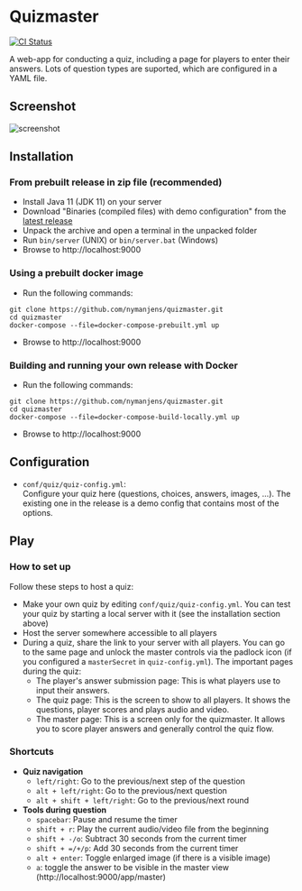 # Quizmaster

[![CI Status](https://github.com/nymanjens/quizmaster/actions/workflows/ci.yml/badge.svg)](https://github.com/nymanjens/quizmaster/actions)

A web-app for conducting a quiz, including a page for players to enter their answers. Lots of
question types are suported, which are configured in a YAML file.

## Screenshot

![screenshot](screenshot.png "Screenshot")

## Installation

### From prebuilt release in zip file (recommended)

- Install Java 11 (JDK 11) on your server
- Download "Binaries (compiled files) with demo configuration" from the [latest
  release](https://github.com/nymanjens/quizmaster/releases)
- Unpack the archive and open a terminal in the unpacked folder
- Run `bin/server` (UNIX) or `bin/server.bat` (Windows)
- Browse to http://localhost:9000

### Using a prebuilt docker image

- Run the following commands:

```
git clone https://github.com/nymanjens/quizmaster.git
cd quizmaster
docker-compose --file=docker-compose-prebuilt.yml up
```

- Browse to http://localhost:9000

### Building and running your own release with Docker


- Run the following commands:

```
git clone https://github.com/nymanjens/quizmaster.git
cd quizmaster
docker-compose --file=docker-compose-build-locally.yml up
```

- Browse to http://localhost:9000

## Configuration

- `conf/quiz/quiz-config.yml`:<br>
  Configure your quiz here (questions, choices, answers, images, ...). The existing one in the
  release is a demo config that contains most of the options.

## Play

### How to set up

Follow these steps to host a quiz:

- Make your own quiz by editing `conf/quiz/quiz-config.yml`. You can test your quiz by starting a
  local server with it (see the installation section above)
- Host the server somewhere accessible to all players
- During a quiz, share the link to your server with all players. You
  can go to the same page and unlock the master controls via the padlock icon (if you configured a
  `masterSecret` in `quiz-config.yml`). The important pages during the quiz:
  - The player's answer submission page: This is what players use to input their answers.
  - The quiz page: This is the screen to show to all players. It shows the questions, player
    scores and plays audio and video.
  - The master page: This is a screen only for the quizmaster. It allows you to score player
    answers and generally control the quiz flow.

### Shortcuts

- **Quiz navigation**
  - `left/right`: Go to the previous/next step of the question
  - `alt + left/right`: Go to the previous/next question
  - `alt + shift + left/right`: Go to the previous/next round
- **Tools during question**
  - `spacebar`: Pause and resume the timer
  - `shift + r`: Play the current audio/video file from the beginning
  - `shift + -/o`: Subtract 30 seconds from the current timer
  - `shift + =/+/p`: Add 30 seconds from the current timer
  - `alt + enter`: Toggle enlarged image (if there is a visible image)
  - `a`: toggle the answer to be visible in the master view (http://localhost:9000/app/master)

